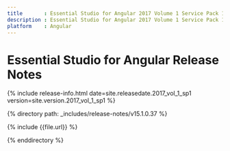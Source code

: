 ```yaml
---
title 		: Essential Studio for Angular 2017 Volume 1 Service Pack 1  Release Notes
description : Essential Studio for Angular 2017 Volume 1 Service Pack 1  Release Notes
platform 	: Angular
---
```


# Essential Studio for Angular Release Notes

{% include release-info.html date=site.releasedate.2017_vol_1_sp1 version=site.version.2017_vol_1_sp1 %} 

{% directory path: _includes/release-notes/v15.1.0.37 %}

{% include {{file.url}} %}

{% enddirectory %}